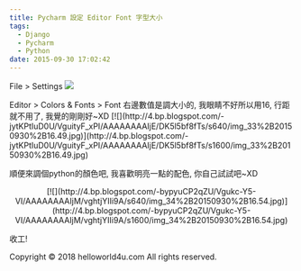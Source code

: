 ```yaml
---
title: Pycharm 設定 Editor Font 字型大小
tags:
  - Django
  - Pycharm
  - Python
date: 2015-09-30 17:02:42
---
```


File &gt; Settings
[![](http://3.bp.blogspot.com/-y5nXlBD-XM4/Vguitus0nVI/AAAAAAAAIjA/1iZTAdfuNkI/s1600/img_32%2B20150930%2B16.48.jpg)](http://3.bp.blogspot.com/-y5nXlBD-XM4/Vguitus0nVI/AAAAAAAAIjA/1iZTAdfuNkI/s1600/img_32%2B20150930%2B16.48.jpg)

<div class="separator" style="clear: both; text-align: center;"></div>Editor &gt; Colors &amp; Fonts &gt; Font
右邊數值是調大小的, 我眼睛不好所以用16, 行距就不用了, 我覺的剛剛好~XD
[![](http://4.bp.blogspot.com/-jytKPtIuD0U/VguityF_xPI/AAAAAAAAIjE/DK5l5bf8fTs/s640/img_33%2B20150930%2B16.49.jpg)](http://4.bp.blogspot.com/-jytKPtIuD0U/VguityF_xPI/AAAAAAAAIjE/DK5l5bf8fTs/s1600/img_33%2B20150930%2B16.49.jpg)

順便來調個python的顏色吧, 我喜歡明亮一點的配色, 你自己試試吧~XD
<div class="separator" style="clear: both; text-align: center;">[![](http://4.bp.blogspot.com/-bypyuCP2qZU/Vgukc-Y5-VI/AAAAAAAAIjM/vghtjYIIi9A/s640/img_34%2B20150930%2B16.54.jpg)](http://4.bp.blogspot.com/-bypyuCP2qZU/Vgukc-Y5-VI/AAAAAAAAIjM/vghtjYIIi9A/s1600/img_34%2B20150930%2B16.54.jpg)</div>

收工!

<div class="separator" style="clear: both; text-align: center;"></div>
<div class="blogger-post-footer">Copyright © 2018 helloworld4u.com All rights reserved.</div>